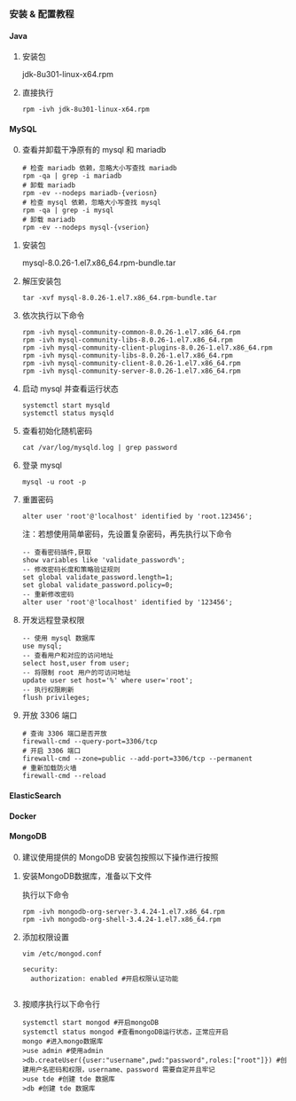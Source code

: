 ### 安装 & 配置教程

#### Java

1. 安装包

   jdk-8u301-linux-x64.rpm

2. 直接执行

   `rpm -ivh jdk-8u301-linux-x64.rpm`

#### MySQL

0. 查看并卸载干净原有的 mysql 和 mariadb

   ```shell
   # 检查 mariadb 依赖，忽略大小写查找 mariadb
   rpm -qa | grep -i mariadb
   # 卸载 mariadb
   rpm -ev --nodeps mariadb-{veriosn}
   # 检查 mysql 依赖，忽略大小写查找 mysql
   rpm -qa | grep -i mysql
   # 卸载 mariadb
   rpm -ev --nodeps mysql-{vserion}
   ```

1. 安装包

   mysql-8.0.26-1.el7.x86_64.rpm-bundle.tar

2. 解压安装包

   `tar -xvf mysql-8.0.26-1.el7.x86_64.rpm-bundle.tar `

3. 依次执行以下命令

   ```shell
   rpm -ivh mysql-community-common-8.0.26-1.el7.x86_64.rpm
   rpm -ivh mysql-community-libs-8.0.26-1.el7.x86_64.rpm 
   rpm -ivh mysql-community-client-plugins-8.0.26-1.el7.x86_64.rpm 
   rpm -ivh mysql-community-libs-8.0.26-1.el7.x86_64.rpm 
   rpm -ivh mysql-community-client-8.0.26-1.el7.x86_64.rpm 
   rpm -ivh mysql-community-server-8.0.26-1.el7.x86_64.rpm 
   ```

4. 启动 mysql 并查看运行状态

   ```shell
   systemctl start mysqld
   systemctl status mysqld
   ```

5. 查看初始化随机密码

   `cat /var/log/mysqld.log | grep password`

6. 登录 mysql

   `mysql -u root -p`

7. 重置密码

   `alter user 'root'@'localhost' identified by 'root.123456';`

   注：若想使用简单密码，先设置复杂密码，再先执行以下命令

   ```mysql
   -- 查看密码插件,获取
   show variables like 'validate_password%';
   -- 修改密码长度和策略验证规则
   set global validate_password.length=1;
   set global validate_password.policy=0;
   -- 重新修改密码
   alter user 'root'@'localhost' identified by '123456';
   ```

8. 开发远程登录权限

   ```mysql
   -- 使用 mysql 数据库
   use mysql;
   -- 查看用户和对应的访问地址
   select host,user from user;
   -- 将限制 root 用户的可访问地址
   update user set host='%' where user='root';
   -- 执行权限刷新
   flush privileges;
   ```

9. 开放 3306 端口

   ```shell
   # 查询 3306 端口是否开放
   firewall-cmd --query-port=3306/tcp
   # 开启 3306 端口
   firewall-cmd --zone=public --add-port=3306/tcp --permanent
   # 重新加载防火墙
   firewall-cmd --reload
   ```



#### ElasticSearch



#### Docker

#### MongoDB

0. 建议使用提供的 MongoDB 安装包按照以下操作进行按照

1. 安装MongoDB数据库，准备以下文件

   执行以下命令

   ```shell
   rpm -ivh mongodb-org-server-3.4.24-1.el7.x86_64.rpm
   rpm -ivh mongodb-org-shell-3.4.24-1.el7.x86_64.rpm
   ```
   
2. 添加权限设置

   ```shell
   vim /etc/mongod.conf
   
   security:
     authorization: enabled #开启权限认证功能
     
   ```

3. 按顺序执行以下命令行

   ```shell
   systemctl start mongod #开启mongoDB
   systemctl status mongod #查看mongoDB运行状态，正常应开启
   mongo #进入mongo数据库
   >use admin #使用admin
   >db.createUser({user:"username",pwd:"password",roles:["root"]}) #创建用户名密码和权限，username、password 需要自定并且牢记
   >use tde #创建 tde 数据库
   >db #创建 tde 数据库
   ```


